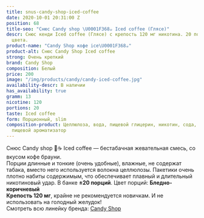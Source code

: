 ```yaml
---
title: snus-candy-shop-iced-coffee
date: 2020-10-01 20:31:00 Z
position: 68
title-seo: "Снюс Candy shop \U0001F368☕️ Iced coffee (Глясе)"
descr: Снюс кенди Iced coffee (Глясе) с крепость 120 мг никотина. 20 порций бледно-коричневого
  цвета.
product-name: "Candy Shop кофе ice\U0001F368☕️"
product-alt: Снюс Candy Shop Iced coffee
strong: Очень крепкий
brand: Candy Shop
composition: Белый
price: 200
image: "/img/products/candy/candy-iced-coffee.jpg"
availability-descr: В наличии
has_availability: true
gramm: 13
nicotine: 120
portions: 20
taste: Iced coffee
form: Порционный, slim
composition-product: Целлюлоза, вода, пищевой глицерин, никотин, сода, карбонат натрия,
  пищевой ароматизатор
---
```


Снюс Candy shop 🍨☕️ Iced coffee — бестабачная жевательная смесь, со вкусом кофе брауни.<br>
Порции длинные и тонкие (очень удобные),  влажные, не содержат табака, вместо него используется волокна целлюлозы. Пакетики очень плотно набиты содержимым, что обеспечивает плавный и длительный никотиновый удар. В банке **±20 порций**. Цвет порций: **Бледно-коричневый**<br>
**Крепость 120 мг**, крайне не рекомендуется новичкам. И не использовать на голодный желудок!<br>
Смотреть всю линейку бренда: <a href="/candy-shop-snus">Candy Shop</a>